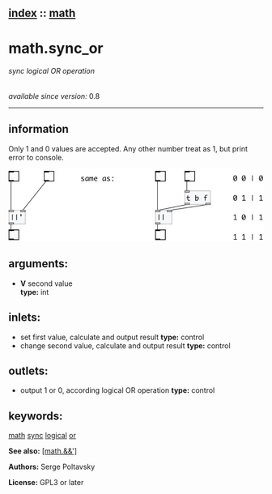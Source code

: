 [index](index.html) :: [math](category_math.html)
---

# math.sync_or

###### sync logical OR operation

*available since version:* 0.8

---


## information
Only 1 and 0 values are accepted. Any other number treat as 1, but print error to
            console.



[![example](../examples/img/math.sync_or.jpg)](../examples/pd/math.sync_or.pd)



## arguments:

* **V**
second value<br>
__type:__ int<br>







## inlets:

* set first value, calculate and output result 
__type:__ control<br>
* change second value, calculate and output result 
__type:__ control<br>



## outlets:

* output 1 or 0, according logical OR operation
__type:__ control<br>



## keywords:

[math](keywords/math.html)
[sync](keywords/sync.html)
[logical](keywords/logical.html)
[or](keywords/or.html)



**See also:**
[\[math.&amp;&amp;&#39;\]](math.%26%26%27.html)




**Authors:** Serge Poltavsky




**License:** GPL3 or later





